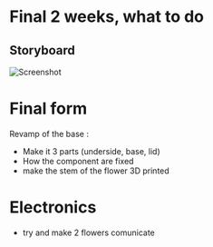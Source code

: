 # Final 2 weeks, what to do

## Storyboard
![Screenshot](IMG_5715.png)

# Final form
Revamp of the base :
- Make it 3 parts (underside, base, lid)
- How the component are fixed
- make the stem of the flower 3D printed

# Electronics
- try and make 2 flowers comunicate
